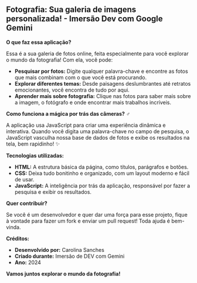 ##  Fotografia: Sua galeria de imagens personalizada! - Imersão Dev com Google Gemini

**O que faz essa aplicação?**

Essa é a sua galeria de fotos online, feita especialmente para você explorar o mundo da fotografia!  Com ela, você pode:

* **Pesquisar por fotos:** Digite qualquer palavra-chave e encontre as fotos que mais combinam com o que você está procurando. 
* **Explorar diferentes temas:** Desde paisagens deslumbrantes até retratos emocionantes, você encontra de tudo por aqui. 
* **Aprender mais sobre fotografia:** Clique nas fotos para saber mais sobre a imagem, o fotógrafo e onde encontrar mais trabalhos incríveis. 

**Como funciona a mágica por trás das câmeras?** ‍♂️

A aplicação usa JavaScript para criar uma experiência dinâmica e interativa. Quando você digita uma palavra-chave no campo de pesquisa, o JavaScript vasculha nossa base de dados de fotos e exibe os resultados na tela, bem rapidinho! ✨

**Tecnologias utilizadas:**

* **HTML:** A estrutura básica da página, como títulos, parágrafos e botões.
* **CSS:** Deixa tudo bonitinho e organizado, com um layout moderno e fácil de usar.
* **JavaScript:** A inteligência por trás da aplicação, responsável por fazer a pesquisa e exibir os resultados.

**Quer contribuir?** 

Se você é um desenvolvedor e quer dar uma força para esse projeto, fique à vontade para fazer um fork e enviar um pull request! Toda ajuda é bem-vinda. 

**Créditos:**

* **Desenvolvido por:** Carolina Sanches
* **Criado durante:** Imersão de DEV com Gemini
* **Ano:** 2024

**Vamos juntos explorar o mundo da fotografia!**
